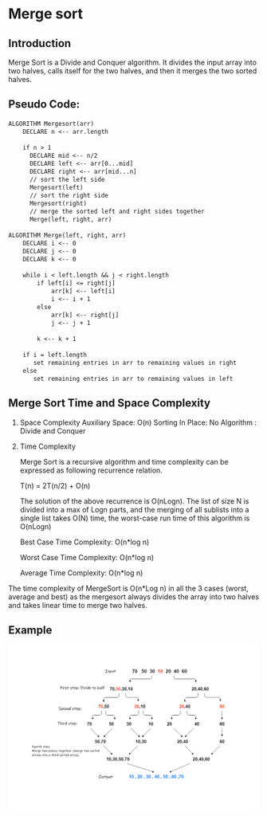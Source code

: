 # Merge sort


## Introduction
Merge Sort is a Divide and Conquer algorithm. It divides the input array into two halves, calls itself for the two halves, and then it merges the two sorted halves.

## Pseudo Code:
```
ALGORITHM Mergesort(arr)
    DECLARE n <-- arr.length

    if n > 1
      DECLARE mid <-- n/2
      DECLARE left <-- arr[0...mid]
      DECLARE right <-- arr[mid...n]
      // sort the left side
      Mergesort(left)
      // sort the right side
      Mergesort(right)
      // merge the sorted left and right sides together
      Merge(left, right, arr)

ALGORITHM Merge(left, right, arr)
    DECLARE i <-- 0
    DECLARE j <-- 0
    DECLARE k <-- 0

    while i < left.length && j < right.length
        if left[i] <= right[j]
            arr[k] <-- left[i]
            i <-- i + 1
        else
            arr[k] <-- right[j]
            j <-- j + 1

        k <-- k + 1

    if i = left.length
       set remaining entries in arr to remaining values in right
    else
       set remaining entries in arr to remaining values in left
```

## Merge Sort Time and Space Complexity

1. Space Complexity
Auxiliary Space: O(n)
Sorting In Place: No
Algorithm : Divide and Conquer

2. Time Complexity

    Merge Sort is a recursive algorithm and time complexity can be expressed as following recurrence relation.

    T(n) = 2T(n/2) + O(n)

    The solution of the above recurrence is O(nLogn). The list of size N is divided into a max of Logn parts, and the merging of all sublists into a single list takes O(N) time, the worst-case run time of this algorithm is O(nLogn)

    Best Case Time Complexity: O(n*log n)

    Worst Case Time Complexity: O(n*log n)

    Average Time Complexity: O(n*log n)

The time complexity of MergeSort is O(n*Log n) in all the 3 cases (worst, average and best) as the mergesort always divides the array into two halves and takes linear time to merge two halves.

## Example
![](./Blog.png)